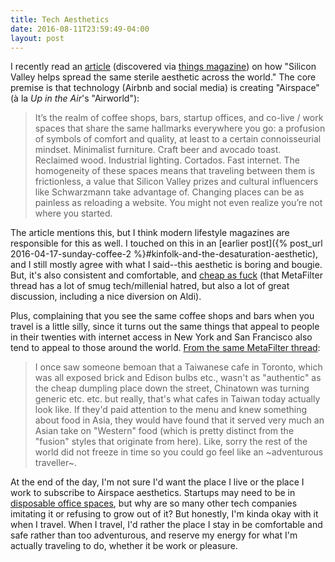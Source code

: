 ```yaml
---
title: Tech Aesthetics
date: 2016-08-11T23:59:49-04:00
layout: post
---
```


I recently read an [article](http://www.theverge.com/2016/8/3/12325104/airbnb-aesthetic-global-minimalism-startup-gentrification) (discovered via [things magazine](http://www.thingsmagazine.net/colour-me-beautiful/)) on how "Silicon Valley helps spread the same sterile aesthetic across the world." The core premise is that technology (Airbnb and social media) is creating "Airspace" (à la *Up in the Air*'s "Airworld"):

> It’s the realm of coffee shops, bars, startup offices, and co-live / work spaces that share the same hallmarks everywhere you go: a profusion of symbols of comfort and quality, at least to a certain connoisseurial mindset. Minimalist furniture. Craft beer and avocado toast. Reclaimed wood. Industrial lighting. Cortados. Fast internet. The homogeneity of these spaces means that traveling between them is frictionless, a value that Silicon Valley prizes and cultural influencers like Schwarzmann take advantage of. Changing places can be as painless as reloading a website. You might not even realize you’re not where you started.

The article mentions this, but I think modern lifestyle magazines are responsible for this as well. I touched on this in an [earlier post]({% post_url 2016-04-17-sunday-coffee-2 %}#kinfolk-and-the-desaturation-aesthetic), and I still mostly agree with what I said--this aesthetic is boring and bougie. But, it's also consistent and comfortable, and [cheap as fuck](https://www.metafilter.com/161423/AirSpace#6654764) (that MetaFilter thread has a lot of smug tech/millenial hatred, but also a lot of great discussion, including a nice diversion on Aldi).

Plus, complaining that you see the same coffee shops and bars when you travel is a little silly, since it turns out the same things that appeal to people in their twenties with internet access in New York and San Francisco also tend to appeal to those around the world. [From the same MetaFilter thread](https://www.metafilter.com/161423/AirSpace#6655130):

> I once saw someone bemoan that a Taiwanese cafe in Toronto, which was all exposed brick and Edison bulbs etc., wasn't as "authentic" as the cheap dumpling place down the street, Chinatown was turning generic etc. etc. but really, that's what cafes in Taiwan today actually look like. If they'd paid attention to the menu and knew something about food in Asia, they would have found that it served very much an Asian take on "Western" food (which is pretty distinct from the "fusion" styles that originate from here). Like, sorry the rest of the world did not freeze in time so you could go feel like an ~adventurous traveller~.

At the end of the day, I'm not sure I'd want the place I live or the place I work to subscribe to Airspace aesthetics. Startups may need to be in [disposable office spaces](http://wg420b.tumblr.com/post/112674605896/silicon-valley-and-the-end-of-architecture), but why are so many other tech companies imitating it or refusing to grow out of it? But honestly, I'm kinda okay with it when I travel. When I travel, I'd rather the place I stay in be comfortable and safe rather than too adventurous, and reserve my energy for what I'm actually traveling to do, whether it be work or pleasure.
